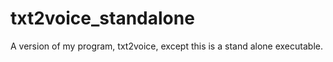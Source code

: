 # txt2voice_standalone
A version of my program, txt2voice, except this is a stand alone executable. 
